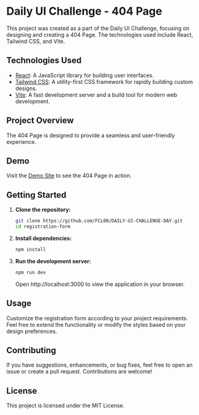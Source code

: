# Daily UI Challenge - 404 Page

This project was created as a part of the Daily UI Challenge, focusing on designing and creating a 404 Page. The technologies used include React, Tailwind CSS, and Vite.

## Technologies Used

- [React](https://reactjs.org/): A JavaScript library for building user interfaces.
- [Tailwind CSS](https://tailwindcss.com/): A utility-first CSS framework for rapidly building custom designs.
- [Vite](https://vitejs.dev/): A fast development server and a build tool for modern web development.

## Project Overview

The 404 Page is designed to provide a seamless and user-friendly experience. 

## Demo

Visit the [Demo Site](https://daily-ui-challenge-day-6.vercel.app) to see the 404 Page in action.

## Getting Started

1. **Clone the repository:**

   ```bash
   git clone https://github.com/FCL00/DAILY-UI-CHALLENGE-DAY.git
   cd registration-form

   ```

2. **Install dependencies:**

   ```bash
   npm install

   ```

3. **Run the development server:**

   ```bash
   npm run dev

   ```

   Open http://localhost:3000 to view the application in your browser.

## Usage

Customize the registration form according to your project requirements. Feel free to extend the functionality or modify the styles based on your design preferences.

## Contributing

If you have suggestions, enhancements, or bug fixes, feel free to open an issue or create a pull request. Contributions are welcome!

## License

This project is licensed under the MIT License.
